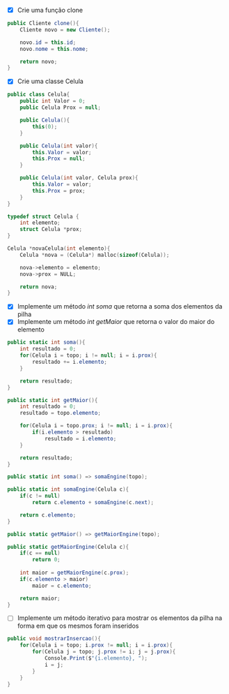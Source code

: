 - [x] Crie uma função clone

```c#
public Cliente clone(){
    Cliente novo = new Cliente();

    novo.id = this.id;
    novo.nome = this.nome;

    return novo;
}
```

- [x] Crie uma classe Celula

```c#
public class Celula{
    public int Valor = 0;
    public Celula Prox = null;

    public Celula(){
        this(0);
    }

    public Celula(int valor){
        this.Valor = valor;
        this.Prox = null;
    }

    public Celula(int valor, Celula prox){
        this.Valor = valor;
        this.Prox = prox;
    }
}
```

```c
typedef struct Celula {
    int elemento;
    struct Celula *prox;
}

Celula *novaCelula(int elemento){
    Celula *nova = (Celula*) malloc(sizeof(Celula));

    nova->elemento = elemento;
    nova->prox = NULL;

    return nova;
}
```

- [x] Implemente um método *int soma* que retorna a soma dos elementos da pilha
- [x] Implemente um método *int getMaior* que retorna o valor do maior do elemento

```c#
public static int soma(){
    int resultado = 0;
    for(Celula i = topo; i != null; i = i.prox){
        resultado += i.elemento;
    }

    return resultado;
}

public static int getMaior(){
    int resultado = 0;
    resultado = topo.elemento;

    for(Celula i = topo.prox; i != null; i = i.prox){
        if(i.elemento > resultado)
            resultado = i.elemento;
    }

    return resultado;
}
```

```c#
public static int soma() => somaEngine(topo);

public static int somaEngine(Celula c){
    if(c != null)
        return c.elemento + somaEngine(c.next);

    return c.elemento;
}

public static getMaior() => getMaiorEngine(topo);

public static getMaiorEngine(Celula c){
    if(c == null)
        return 0;
    
    int maior = getMaiorEngine(c.prox);
    if(c.elemento > maior)
        maior = c.elemento;

    return maior;
}
```

- [ ] Implemente um método iterativo para mostrar os elementos da pilha na forma em que os mesmos foram inseridos

```c#
public void mostrarInsercao(){
    for(Celula i = topo; i.prox != null; i = i.prox){
        for(Celula j = topo; j.prox != i; j = j.prox){
            Console.Print($"{i.elemento}, ");
            i = j;
        }
    }
}
```